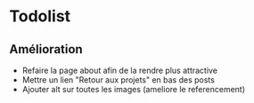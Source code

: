 
# Todolist

## Amélioration
* Refaire la page about afin de la rendre plus attractive
* Mettre un lien "Retour aux projets" en bas des posts
* Ajouter alt sur toutes les images (ameliore le referencement)

